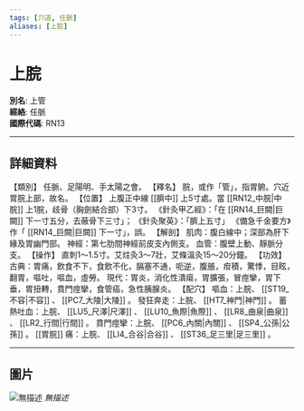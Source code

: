 ```yaml
---
tags: [穴道, 任脈]
aliases: [上脘]
---
```


# 上脘

**別名**: 上管  
**經絡**: 任脈  
**國際代碼**: RN13  

---

## 詳細資料
【類別】
任脈、足陽明、手太陽之會。
【釋名】
脘，或作「管」，指胃腑。穴近胃脘上部，故名。
【位置】
上腹正中線 [[臍中]] 上5寸處。當 [[RN12_中脘|中脘]] 上1脘，歧骨（胸劍結合部）下3寸。
《針灸甲乙經》：「在 [[RN14_巨闕|巨闕]] 下一寸五分，去蔽骨下三寸」；
《針灸聚英》：「臍上五寸」
《備急千金要方》作「 [[RN14_巨闕|巨闕]] 下一寸」，誤。
【解剖】
肌肉：腹白線中；深部為肝下緣及胃幽門部。
神經：第七肋間神經前皮支內側支。
血管：腹壁上動、靜脈分支。
【操作】
直刺1～1.5寸。艾炷灸3～7壯，艾條溫灸15～20分鐘。
【功效】
古典：胃痛，飲食不下，食飲不化，膈塞不通，呃逆，腹脹，疳積，驚悸，目眩，翻胃，嘔吐，嘔血，虛勞。
現代：胃炎，消化性潰瘍，胃擴張，冒痙攣，胃下垂，胃扭轉，賁門痙攣，食管癌，急性胰腺炎。
【配穴】
嘔血：上脘、 [[ST19_不容|不容]] 、 [[PC7_大陵|大陵]] 。
發狂奔走：上脘、 [[HT7_神門|神門]] 。
蓄熱吐血：上脘、 [[LU5_尺澤|尺澤]] 、 [[LU10_魚際|魚際]] 、 [[LR8_曲泉|曲泉]] 、 [[LR2_行間|行間]] 。
賁門痙攣：上脘、 [[PC6_內關|內關]] 、 [[SP4_公孫|公孫]] 。 [[胃脘]] 痛：上脘、 [[LI4_合谷|合谷]] 、 [[ST36_足三里|足三里]] 。

---

## 圖片
![無描述](https://yibian.hopto.org/pic/shu16/381.gif)
_無描述_

